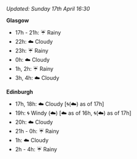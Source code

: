 *Updated: Sunday 17th April 16:30*

**Glasgow**

* 17h - 21h: :umbrella: Rainy
* 22h: :cloud: Cloudy
* 23h: :umbrella: Rainy
* 0h: :cloud: Cloudy
* 1h, 2h: :umbrella: Rainy
* 3h, 4h: :cloud: Cloudy

**Edinburgh**

* 17h, 18h: :cloud: Cloudy [:cyclone:(:cloud:) as of 17h]
* 19h: :cyclone: Windy (:cloud:) [:cloud: as of 16h, :cyclone:(:cloud:) as of 17h]
* 20h: :cloud: Cloudy
* 21h - 0h: :umbrella: Rainy
* 1h: :cloud: Cloudy
* 2h - 4h: :umbrella: Rainy
